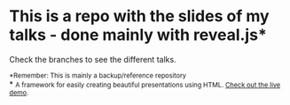 # This is a repo with the slides of my talks - done mainly with reveal.js*

Check the branches to see the different talks.

<small>*Remember: This is mainly a backup/reference repository</small>
<br> *
<small> A framework for easily creating beautiful presentations using HTML. [Check out the live demo](http://lab.hakim.se/reveal-js/).</small>